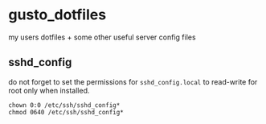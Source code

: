 # gusto_dotfiles

my users dotfiles + some other useful server config files

## sshd_config

do not forget to set the permissions for `sshd_config.local` to read-write for root only when installed.

```
chown 0:0 /etc/ssh/sshd_config*
chmod 0640 /etc/ssh/sshd_config*
```

